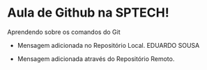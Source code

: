 # Aula de Github na SPTECH!

Aprendendo sobre os comandos do Git

- Mensagem adicionada no Repositório Local. EDUARDO SOUSA

- Mensagem adicionada através do Repositório Remoto.
